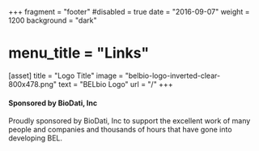 +++
fragment = "footer"
#disabled = true
date = "2016-09-07"
weight = 1200
background = "dark"

# menu_title = "Links"

[asset]
  title = "Logo Title"
  image = "belbio-logo-inverted-clear-800x478.png"
  text = "BELbio Logo"
  url = "/"
+++

#### Sponsored by BioDati, Inc

Proudly sponsored by BioDati, Inc to support the excellent work of many people and companies and thousands of hours that have gone into developing BEL.
